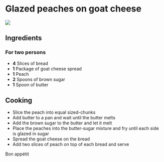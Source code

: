 # Glazed peaches on goat cheese

![](/recipes/images/glazed_peach.jpeg)

## Ingredients

### For two persons

- **4** Slices of bread
- **1** Package of goat cheese spread
- **1** Peach
- **2** Spoons of brown sugar
- **1** Spoon of butter

## Cooking

- Slice the peach into equal sized-chunks
- Add butter to a pan and wait until the butter melts
- Add the brown sugar to the butter and let it melt
- Place the peaches into the butter-sugar mixture and fry until each side is glazed in sugar
- Spread the goat cheese on the bread
- Add two slices of peach on top of each bread and serve

Bon appétit